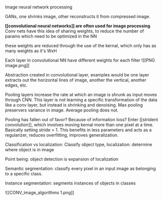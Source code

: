 Image neural network processing

GANs, one shrinks image, other reconstructs it from compressed image. 


__[[convolutional neural networks]] are often used for image processing__
Conv nets have this idea of sharing weights, to reduce the number of params which need to be optimized in the NN

these weights are reduced through the use of the kernal, which only has as many weights as it's WxH

Each layer in convolutional NN have different weights for each filter
![[PNG image.png]]

Abstraction created in convolutional layer, examples would be one layer extracts out the horizontal lines of image, another the vertical, another edges, etc.

Pooling layers increase the rate at which an image is shrunk as input moves through CNN. This layer is not learning a specific transformation of the data like a conv layer, but instead is shrinking and denoising. Max pooling preservers variance in image. Average pooling does not. 

Pooling has fallen out of favor? Because of information loss?
Enter [[strident convolution]], which involves moving kernal more than one pixel at a time. Basically setting stride > 1. This benefits in less parameters and acts as a regularizer, reduces overfitting, improves generalization. 

Classification vs localization:
Classify object type, localization: determine where object is in image

Point being: object detection is expansion of localization

Semantic segmentation: classify every pixel in an input image as belonging to a specific class. 

Instance segmentation: segments instances of objects in classes

![[CONV_image_algorithms 1.png]]
